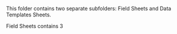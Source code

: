 This folder contains two separate subfolders: Field Sheets and Data Templates Sheets.

Field Sheets contains 3
